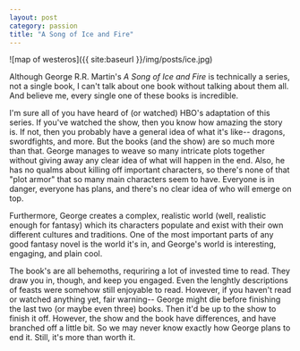 ```yaml
---
layout: post
category: passion
title: "A Song of Ice and Fire"
---
```

![map of westeros]({{ site:baseurl }}/img/posts/ice.jpg)

Although George R.R. Martin's *A Song of Ice and Fire* is technically a series, not a single book, I can't talk about one book without talking about them all. And believe me, every single one of these books is incredible.

I'm sure all of you have heard of (or watched) HBO's adaptation of this series. If you've watched the show, then you know how amazing the story is. If not, then you probably have a general idea of what it's like-- dragons, swordfights, and more. But the books (and the show) are so much more than that. George manages to weave so many intricate plots together without giving away any clear idea of what will happen in the end. Also, he has no qualms about killing off important characters, so there's none of that "plot armor" that so many main characters seem to have. Everyone is in danger, everyone has plans, and there's no clear idea of who will emerge on top. 

Furthermore, George creates a complex, realistic world (well, realistic enough for fantasy) which its characters populate and exist with their own different cultures and traditions. One of the most important parts of any good fantasy novel is the world it's in, and George's world is interesting, engaging, and plain cool. 

The book's are all behemoths, requriring a lot of invested time to read. They draw you in, though, and keep you engaged. Even the lenghtly descriptions of feasts were somehow still enjoyable to read. However, if you haven't read or watched anything yet, fair warning-- George might die before finishing the last two (or maybe even three) books. Then it'd be up to the show to finish it off. However, the show and the book have differences, and have branched off a little bit. So we may never know exactly how George plans to end it. Still, it's more than worth it.